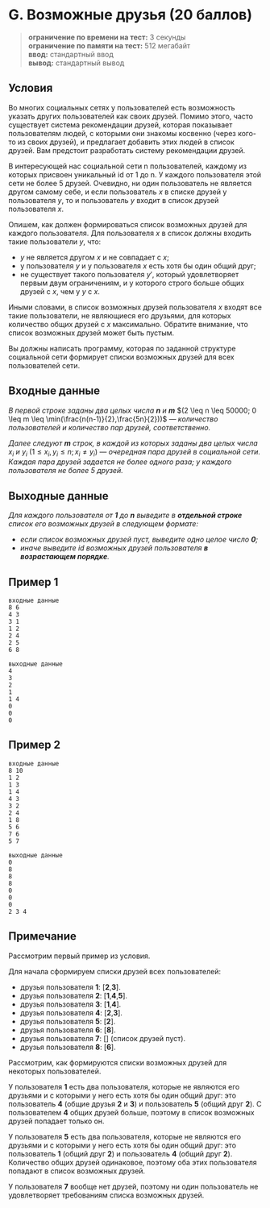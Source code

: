 ﻿# G. Возможные друзья (20 баллов)
> **ограничение по времени на тест:** 3 секунды  
> **ограничение по памяти на тест:** 512 мегабайт  
> **ввод:** стандартный ввод  
> **вывод:** стандартный вывод  

## Условия
Во многих социальных сетях у пользователей есть возможность указать других пользователей как своих друзей.
Помимо этого, часто существует система рекомендации друзей, которая показывает пользователям людей,
с которыми они знакомы косвенно (через кого-то из своих друзей), и предлагает добавить этих людей в список друзей.
Вам предстоит разработать систему рекомендации друзей.

В интересующей нас социальной сети n пользователей, каждому из которых присвоен уникальный id от 1 до n.
У каждого пользователя этой сети не более 5 друзей. Очевидно, ни один пользователь не является другом самому себе,
и если пользователь $x$ в списке друзей у пользователя $y$,
то и пользователь $y$ входит в список друзей пользователя $x$.

Опишем, как должен формироваться список возможных друзей для каждого пользователя.
Для пользователя $x$ в список должны входить такие пользователи $y$, что:
* $y$ не является другом $x$ и не совпадает с $x$;
* у пользователя $y$ и у пользователя $x$ есть хотя бы один общий друг;
* не существует такого пользователя $y′$, который удовлетворяет первым двум ограничениям,
и у которого строго больше общих друзей с $x$, чем у $y$ с $x$.

Иными словами, в список возможных друзей пользователя $x$ входят все такие пользователи,
не являющиеся его друзьями, для которых количество общих друзей с $x$ максимально.
Обратите внимание, что список возможных друзей может быть пустым.

Вы должны написать программу, которая по заданной структуре социальной сети формирует
списки возможных друзей для всех пользователей сети.

## Входные данные
*В первой строке заданы два целых числа **n** и **m*** $(2 \leq n \leq 50000; 0 \leq m \leq \min(\frac{n(n-1)}{2},\frac{5n}{2}))$ *— количество пользователей и количество пар друзей, соответственно.*  

*Далее следуют **m** строк, в каждой из которых заданы два целых числа* $x_i$ *и* $y_i$ $(1 \leq x_i, y_i \leq n; x_i \neq y_i)$ *— очередная пара друзей в социальной сети. Каждая пара друзей задается не более одного раза; у каждого пользователя не более 5 друзей.*  

## Выходные данные
*Для каждого пользователя от **1** до **n** выведите в **отдельной строке**
список его возможных друзей в следующем формате:*
* *если список возможных друзей пуст, выведите одно целое число **0**;*
* *иначе выведите id возможных друзей пользователя **в возрастающем порядке**.*  

## Пример 1
```plaintext
входные данные
8 6
4 3
3 1
1 2
2 4
2 5
6 8
```
```plaintext
выходные данные
4
3
2
1
1 4
0
0
0
```

## Пример 2
```plaintext
входные данные
8 10
1 2
1 3
1 4
4 3
3 2
2 4
1 8
5 6
7 6
5 7
```
```plaintext
выходные данные
0
8
8
8
0
0
0
2 3 4
```

## Примечание
Рассмотрим первый пример из условия.

Для начала сформируем списки друзей всех пользователей:
* друзья пользователя **1**: [**2**,**3**].
* друзья пользователя **2**: [**1**,**4**,**5**].
* друзья пользователя **3**: [**1**,**4**].
* друзья пользователя **4**: [**2**,**3**].
* друзья пользователя **5**: [**2**].
* друзья пользователя **6**: [**8**].
* друзья пользователя **7**: [] (список друзей пуст).
* друзья пользователя **8**: [**6**].

Рассмотрим, как формируются списки возможных друзей для некоторых пользователей.

У пользователя **1** есть два пользователя, которые не являются его друзьями и с которыми у него
есть хотя бы один общий друг: это пользователь **4** (общие друзья **2** и **3**) и пользователь
**5** (общий друг **2**). С пользователем **4** общих друзей больше, поэтому в список возможных
друзей попадает только он.

У пользователя **5** есть два пользователя, которые не являются его друзьями и с которыми у него
есть хотя бы один общий друг: это пользователь **1** (общий друг **2**) и пользователь **4**
(общий друг **2**). Количество общих друзей одинаковое, поэтому оба этих пользователя попадают в
список возможных друзей.

У пользователя **7** вообще нет друзей, поэтому ни один пользователь не удовлетворяет требованиям
списка возможных друзей.